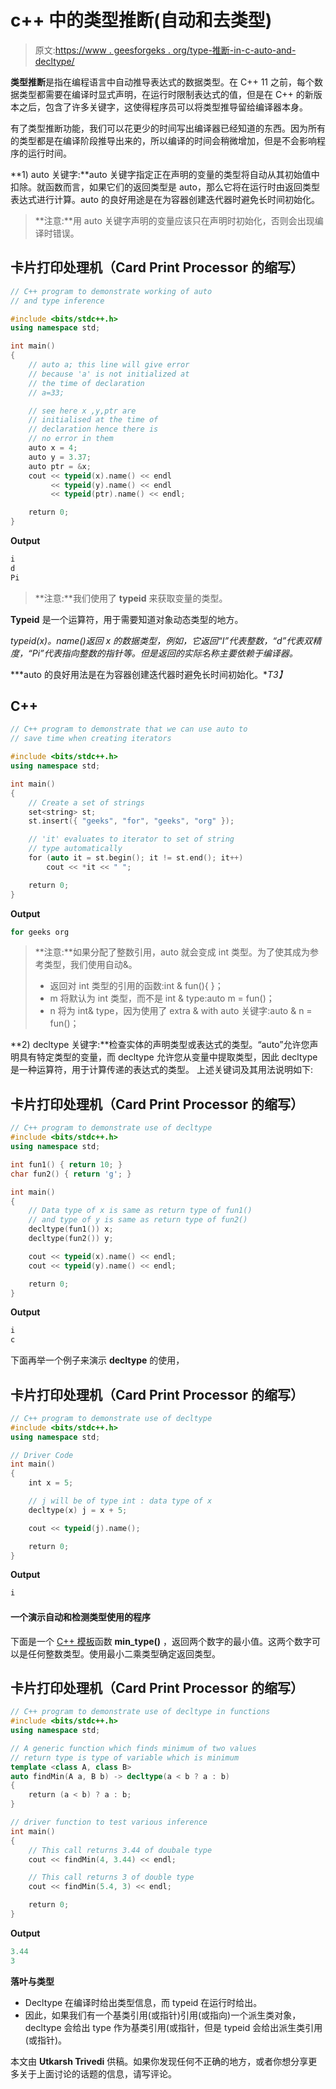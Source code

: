 # c++ 中的类型推断(自动和去类型)

> 原文:[https://www . geesforgeks . org/type-推断-in-c-auto-and-decltype/](https://www.geeksforgeeks.org/type-inference-in-c-auto-and-decltype/)

**类型推断**是指在编程语言中自动推导表达式的数据类型。在 C++ 11 之前，每个数据类型都需要在编译时显式声明，在运行时限制表达式的值，但是在 C++ 的新版本之后，包含了许多关键字，这使得程序员可以将类型推导留给编译器本身。

有了类型推断功能，我们可以花更少的时间写出编译器已经知道的东西。因为所有的类型都是在编译阶段推导出来的，所以编译的时间会稍微增加，但是不会影响程序的运行时间。

**1) auto 关键字:**auto 关键字指定正在声明的变量的类型将自动从其初始值中扣除。就函数而言，如果它们的返回类型是 auto，那么它将在运行时由返回类型表达式进行计算。auto 的良好用途是在为容器创建迭代器时避免长时间初始化。

> **注意:**用 auto 关键字声明的变量应该只在声明时初始化，否则会出现编译时错误。

## 卡片打印处理机（Card Print Processor 的缩写）

```cpp
// C++ program to demonstrate working of auto
// and type inference

#include <bits/stdc++.h>
using namespace std;

int main()
{
    // auto a; this line will give error
    // because 'a' is not initialized at
    // the time of declaration
    // a=33;

    // see here x ,y,ptr are
    // initialised at the time of
    // declaration hence there is
    // no error in them
    auto x = 4;
    auto y = 3.37;
    auto ptr = &x;
    cout << typeid(x).name() << endl
         << typeid(y).name() << endl
         << typeid(ptr).name() << endl;

    return 0;
}
```

**Output**

```cpp
i
d
Pi
```

> **注意:**我们使用了 **typeid** 来获取变量的类型。

**Typeid** 是一个运算符，用于需要知道对象动态类型的地方。

*typeid(x)。name()返回 x 的数据类型，例如，它返回“I”代表整数，“d”代表双精度，“Pi”代表指向整数的指针等。但是返回的实际名称主要依赖于编译器。*

***auto 的良好用法是在为容器创建迭代器时避免长时间初始化。**T3】*

## C++

```cpp
// C++ program to demonstrate that we can use auto to
// save time when creating iterators

#include <bits/stdc++.h>
using namespace std;

int main()
{
    // Create a set of strings
    set<string> st;
    st.insert({ "geeks", "for", "geeks", "org" });

    // 'it' evaluates to iterator to set of string
    // type automatically
    for (auto it = st.begin(); it != st.end(); it++)
        cout << *it << " ";

    return 0;
}
```

**Output**

```cpp
for geeks org 
```

> **注意:**如果分配了整数引用，auto 就会变成 int 类型。为了使其成为参考类型，我们使用自动&。
> 
> *   返回对 int 类型的引用的函数:int & fun(){ }；
> *   m 将默认为 int 类型，而不是 int & type:auto m = fun()；
> *   n 将为 int& type，因为使用了 extra & with auto 关键字:auto & n = fun()；

**2) decltype 关键字:**检查实体的声明类型或表达式的类型。“auto”允许您声明具有特定类型的变量，而 decltype 允许您从变量中提取类型，因此 decltype 是一种运算符，用于计算传递的表达式的类型。
上述关键词及其用法说明如下:

## 卡片打印处理机（Card Print Processor 的缩写）

```cpp
// C++ program to demonstrate use of decltype
#include <bits/stdc++.h>
using namespace std;

int fun1() { return 10; }
char fun2() { return 'g'; }

int main()
{
    // Data type of x is same as return type of fun1()
    // and type of y is same as return type of fun2()
    decltype(fun1()) x;
    decltype(fun2()) y;

    cout << typeid(x).name() << endl;
    cout << typeid(y).name() << endl;

    return 0;
}
```

**Output**

```cpp
i
c
```

下面再举一个例子来演示 **decltype** 的使用，

## 卡片打印处理机（Card Print Processor 的缩写）

```cpp
// C++ program to demonstrate use of decltype
#include <bits/stdc++.h>
using namespace std;

// Driver Code
int main()
{
    int x = 5;

    // j will be of type int : data type of x
    decltype(x) j = x + 5;

    cout << typeid(j).name();

    return 0;
}
```

**Output**

```cpp
i
```

#### **一个演示自动和检测类型使用的程序**

下面是一个 [C++ 模板](https://www.geeksforgeeks.org/templates-cpp/)函数 **min_type()** ，返回两个数字的最小值。这两个数字可以是任何整数类型。使用最小二乘类型确定返回类型。

## 卡片打印处理机（Card Print Processor 的缩写）

```cpp
// C++ program to demonstrate use of decltype in functions
#include <bits/stdc++.h>
using namespace std;

// A generic function which finds minimum of two values
// return type is type of variable which is minimum
template <class A, class B>
auto findMin(A a, B b) -> decltype(a < b ? a : b)
{
    return (a < b) ? a : b;
}

// driver function to test various inference
int main()
{
    // This call returns 3.44 of doubale type
    cout << findMin(4, 3.44) << endl;

    // This call returns 3 of double type
    cout << findMin(5.4, 3) << endl;

    return 0;
}
```

**Output**

```cpp
3.44
3
```

**落叶与类型**

*   Decltype 在编译时给出类型信息，而 typeid 在运行时给出。
*   因此，如果我们有一个基类引用(或指针)引用(或指向)一个派生类对象，decltype 会给出 type 作为基类引用(或指针，但是 typeid 会给出派生类引用(或指针)。

本文由 **Utkarsh Trivedi** 供稿。如果你发现任何不正确的地方，或者你想分享更多关于上面讨论的话题的信息，请写评论。